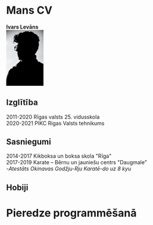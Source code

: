 # Mans CV
**Ivars Levāns**  
<img src="images/cv.jpeg" width=100>

## Izglītība
2011-2020 Rīgas valsts 25. vidusskola  
2020-2021 PIKC Rigas Valsts tehnikums  

## Sasniegumi
2014-2017 Kikboksa un boksa skola "Rīga"  
2017-2019 Karate – Bērnu un jauniešu centrs "Daugmale"  
-*Atestāts Okinavas Godžju-Rju Karatē-do uz 8 kyu*  

## Hobiji


# Pieredze programmēšanā

